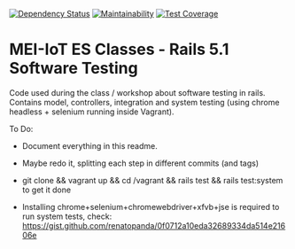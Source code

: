 [![Dependency Status](https://gemnasium.com/badges/github.com/renatopanda/rails-tests-demo.svg)](https://gemnasium.com/github.com/renatopanda/rails-tests-demo)
[![Maintainability](https://api.codeclimate.com/v1/badges/14d262d008518f24834c/maintainability)](https://codeclimate.com/github/renatopanda/rails-tests-demo/maintainability)
[![Test Coverage](https://api.codeclimate.com/v1/badges/14d262d008518f24834c/test_coverage)](https://codeclimate.com/github/renatopanda/rails-tests-demo/test_coverage)

# MEI-IoT ES Classes - Rails 5.1 Software Testing

Code used during the class / workshop about software testing in rails.
Contains model, controllers, integration and system testing (using chrome headless + selenium running inside Vagrant).


To Do:

* Document everything in this readme.

* Maybe redo it, splitting each step in different commits (and tags)

* git clone && vagrant up && cd /vagrant && rails test && rails test:system to get it done

* Installing chrome+selenium+chromewebdriver+xfvb+jse is required to run system tests, check:
https://gist.github.com/renatopanda/0f0712a10eda32689334da514e21606e

